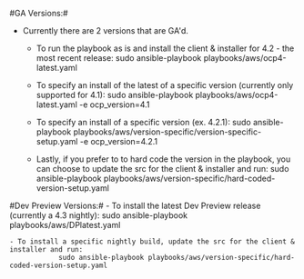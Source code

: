 
#GA Versions:#
- Currently there are 2 versions that are GA'd. 

	- To run the playbook as is and install the client & installer for 4.2 - the most recent release:
		sudo ansible-playbook playbooks/aws/ocp4-latest.yaml

	- To specify an install of the latest of a specific version (currently only supported for 4.1):
	 	sudo ansible-playbook playbooks/aws/ocp4-latest.yaml -e ocp_version=4.1

	- To specify an install of a specific version (ex. 4.2.1):
		sudo ansible-playbook playbooks/aws/version-specific/version-specific-setup.yaml -e ocp_version=4.2.1
	- Lastly, if you prefer to to hard code the version in the playbook, you can choose to update the src for the client & installer and run:
		sudo ansible-playbook playbooks/aws/version-specific/hard-coded-version-setup.yaml


#Dev Preview Versions:#
	- To install the latest Dev Preview release (currently a 4.3 nightly):
		sudo ansible-playbook playbooks/aws/DPlatest.yaml

	- To install a specific nightly build, update the src for the client & installer and run:
                sudo ansible-playbook playbooks/aws/version-specific/hard-coded-version-setup.yaml
